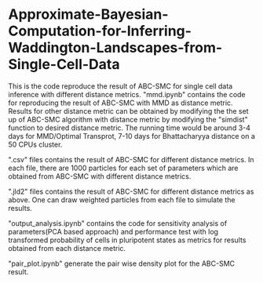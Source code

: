 # Approximate-Bayesian-Computation-for-Inferring-Waddington-Landscapes-from-Single-Cell-Data

This is the code reproduce the result of ABC-SMC for single cell data inference with different distance metrics.
"mmd.ipynb" contains the code for reproducing the result of ABC-SMC with MMD as distance metric. Results for other distance metric 
can be obtained by modifying the the set up of ABC-SMC algorithm with distance metric by modifying the "simdist" function to desired distance metric.
The running time would be around 3-4 days for MMD/Optimal Transprot, 7-10 days for Bhattacharyya distance on a 50 CPUs cluster.

".csv" files contains the result of ABC-SMC for different distance metrics. In each file, there are 1000 particles for each set of parameters which are obtained 
from ABC-SMC with different distance metrics.

".jld2" files contains the result of ABC-SMC for different distance metrics as above. One can draw weighted particles from each file to simulate the results.  

"output_analysis.ipynb" contains the code for sensitivity analysis of parameters(PCA based approach) and performance test with log
transformed probability of cells in pluripotent states as metrics for results obtained from each distance metric. 

"pair_plot.ipynb" generate the pair wise density plot for the ABC-SMC result.

